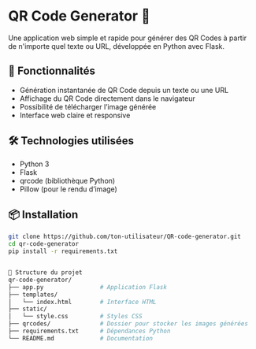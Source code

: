 # QR Code Generator 🔳

Une application web simple et rapide pour générer des QR Codes à partir de n'importe quel texte ou URL, développée en Python avec Flask.

## 🚀 Fonctionnalités

- Génération instantanée de QR Code depuis un texte ou une URL
- Affichage du QR Code directement dans le navigateur
- Possibilité de télécharger l’image générée
- Interface web claire et responsive

## 🛠️ Technologies utilisées

- Python 3
- Flask
- qrcode (bibliothèque Python)
- Pillow (pour le rendu d’image)

## 📦 Installation

```bash
git clone https://github.com/ton-utilisateur/QR-code-generator.git
cd qr-code-generator
pip install -r requirements.txt


📂 Structure du projet
qr-code-generator/
├── app.py                # Application Flask
├── templates/
│   └── index.html        # Interface HTML
├── static/
│   └── style.css         # Styles CSS
├── qrcodes/              # Dossier pour stocker les images générées
├── requirements.txt      # Dépendances Python
└── README.md             # Documentation
